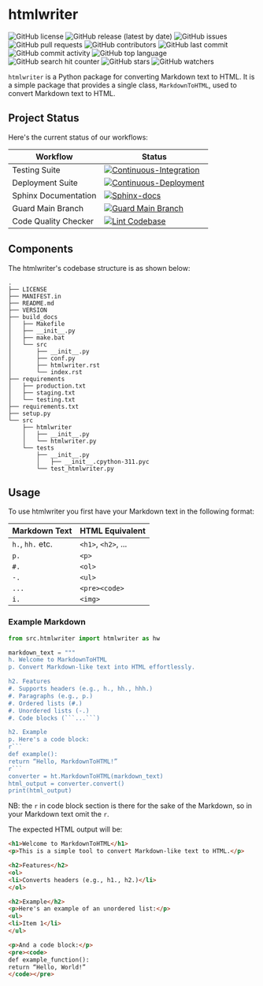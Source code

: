 # htmlwriter

![GitHub license](https://img.shields.io/github/license/ec-intl/htmlwriter)
![GitHub release (latest by date)](https://img.shields.io/github/v/release/ec-intl/htmlwriter)
![GitHub issues](https://img.shields.io/github/issues/ec-intl/htmlwriter)
![GitHub pull requests](https://img.shields.io/github/issues-pr/ec-intl/htmlwriter)
![GitHub contributors](https://img.shields.io/github/contributors/ec-intl/htmlwriter)
![GitHub last commit](https://img.shields.io/github/last-commit/ec-intl/htmlwriter)
![GitHub commit activity](https://img.shields.io/github/commit-activity/m/ec-intl/htmlwriter)
![GitHub top language](https://img.shields.io/github/languages/top/ec-intl/htmlwriter)
![GitHub search hit counter](https://img.shields.io/github/search/ec-intl/htmlwriter/htmlwriter)
![GitHub stars](https://img.shields.io/github/stars/ec-intl/htmlwriter)
![GitHub watchers](https://img.shields.io/github/watchers/ec-intl/htmlwriter)

`htmlwriter` is a Python package for converting Markdown text to HTML. It is a simple package that provides a single class, `MarkdownToHTML`, used to convert Markdown text to HTML.

## Project Status

Here's the current status of our workflows:

| Workflow                | Status |
|-------------------------|--------|
| Testing Suite  | [![Continuous-Integration](https://github.com/ec-intl/htmlwriter/actions/workflows/ci.yml/badge.svg)](https://github.com/ec-intl/htmlwriter/actions/workflows/ci.yml) |
| Deployment Suite | [![Continuous-Deployment](https://github.com/ec-intl/htmlwriter/actions/workflows/cd.yml/badge.svg)](https://github.com/ec-intl/htmlwriter/actions/workflows/cd.yml)|
| Sphinx Documentation           | [![Sphinx-docs](https://github.com/ec-intl/htmlwriter/actions/workflows/docs.yml/badge.svg)](https://github.com/ec-intl/htmlwriter/actions/workflows/docs.yml) |
| Guard Main Branch       | [![Guard Main Branch](https://github.com/ec-intl/htmlwriter/actions/workflows/guard.yml/badge.svg)](https://github.com/ec-intl/htmlwriter/actions/workflows/guard.yml) |
| Code Quality Checker    | [![Lint Codebase](https://github.com/ec-intl/htmlwriter/actions/workflows/super-linter.yml/badge.svg)](https://github.com/ec-intl/htmlwriter/actions/workflows/super-linter.yml) |

## Components

The htmlwriter's codebase structure is as shown below:

```plaintext
.
├── LICENSE
├── MANIFEST.in
├── README.md
├── VERSION
├── build_docs
│   ├── Makefile
│   ├── __init__.py
│   ├── make.bat
│   └── src
│       ├── __init__.py
│       ├── conf.py
│       ├── htmlwriter.rst
│       └── index.rst
├── requirements
│   ├── production.txt
│   ├── staging.txt
│   └── testing.txt
├── requirements.txt
├── setup.py
└── src
    ├── htmlwriter
    │   ├── __init__.py
    │   └── htmlwriter.py
    └── tests
        ├── __init__.py
        │   ├── __init__.cpython-311.pyc
        └── test_htmlwriter.py

```

## Usage

To use htmlwriter you first have your Markdown text in the following format:

| Markdown Text | HTML Equivalent |
|---------------|-------------|
| `h.`, `hh.` etc.   | `<h1>`, `<h2>`, ... |
| `p.`    | `<p>` |
| `#.`    | `<ol>` |
| `-.` | `<ul>` |
| ````...```` | `<pre><code>` |
| `i.` | `<img>` |

### Example Markdown

```python
from src.htmlwriter import htmlwriter as hw

markdown_text = """
h. Welcome to MarkdownToHTML
p. Convert Markdown-like text into HTML effortlessly.

h2. Features
#. Supports headers (e.g., h., hh., hhh.)
#. Paragraphs (e.g., p.)
#. Ordered lists (#.)
#. Unordered lists (-.)
#. Code blocks (```...```)

h2. Example
p. Here's a code block:
r```
def example():
return “Hello, MarkdownToHTML!”
r```
converter = ht.MarkdownToHTML(markdown_text)
html_output = converter.convert()
print(html_output)
```

NB: the `r` in code block section is there for the sake of the Markdown, so in your Markdown text omit the `r`.

The expected HTML output will be:

```html
<h1>Welcome to MarkdownToHTML</h1>
<p>This is a simple tool to convert Markdown-like text to HTML.</p>

<h2>Features</h2>
<ol>
<li>Converts headers (e.g., h1., h2.)</li>
</ol>

<h2>Example</h2>
<p>Here's an example of an unordered list:</p>
<ul>
<li>Item 1</li>
</ul>

<p>And a code block:</p>
<pre><code>
def example_function():
return “Hello, World!”
</code></pre>
```
